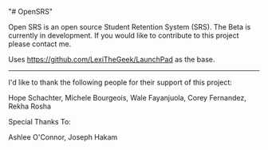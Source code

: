 "# OpenSRS" 

Open SRS is an open source Student Retention System (SRS). The Beta is currently in development.
If you would like to contribute to this project please contact me.

Uses https://github.com/LexiTheGeek/LaunchPad as the base.

-------------------------------------------------------
I'd like to thank the following people for their support of this project:

Hope Schachter, Michele Bourgeois, Wale Fayanjuola, Corey Fernandez, Rekha Rosha

Special Thanks To:

Ashlee O'Connor, Joseph Hakam



